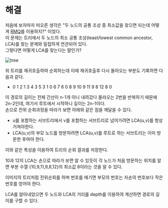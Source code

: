  # 해결 
처음에 보자마자 떠오른 생각은 "두 노드의 공통 조상 중 최소값을 찾으면 되는데 어떻게 [RMQ](https://github.com/jja08111/algorithm/tree/master/algospot/MORDOR)를 이용하지?" 이었다.  
이 문제는 트리에서 두 노드의 최소 공통 조상(least/lowest common ancestor, LCA)를 찾는 문제와 밀접하게 연관되어 있다.  
그렇다면 어떻게 LCA를 찾는다는 말인가?  

![tree](https://algospot.com/media/judge-attachments/52a11e471716e8816ece02feb792f583/a.png)

위 트리를 재귀호출하여 순회하는데 이때 재귀호출후 다시 돌아오는 부분도 기록하면 다음과 같다.  
- 0 1 2 1 3 4 3 5 3 1 0 6 7 6 0 8 9 10 9 11 9 8 12 8 0

이 경로의 길이는 전체 간선이 n-1개 이니 내려갔다 올라오는 2번을 반복하기 때문에 2n-2인데, 여기서 루트에서 시작하니 길이는 2n-1이다.  
손으로 전위 순회과정을 따라가 보면 아래와 같은 점을 깨달을 수 있다.  
- u를 포함하는 서브트리에서 v를 포함하는 서브트리로 넘어가려면 LCA(u,v)를 항상 거쳐야한다.  
- LCA(u,v)의 부모 노드를 방문하려면 LCA(u,v)를 루트로 하는 서브트리는 이미 방문한 후여야 한다.  
 
이와 같은 특성을 이용하여 트리의 순회 결과를 저장한다.  

10과 12의 LCA는 손으로 따라가 보면 알 수 있듯이 각 노드가 처음 방문하는 위치를 알면 부분 수열 {10,9,11,9,8,12}의 최소값 8이라는 것을 알 수 있다.  

이미지의 트리처럼 전위순회를 하며 번호를 매기면 부모의 번호는 자손의 번호보다 작은 번호를 얻어야 한다.  

LCA를 알아내었으면 두 노드와 LCA의 거리를 depth를 이용하여 계산하면 경로의 길이를 구할 수 있다.  
